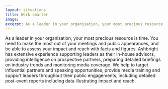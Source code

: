 ```yaml
---
layout: situations
title: Work smarter
image:
excerpt: As a leader in your organisation, your most precious resource is time. Ashbright can make your critical meetings and public appearances more effective through intelligence, monitoring, training and reporting.
---
```


As a leader in your organisation, your most precious resource is time. You need to make the most out of your meetings and public appearances, and be able to assess your impact and reach with facts and figures. Ashbright has extensive experience supporting leaders as their in-house advisors, providing intelligence on prospective partners, preparing detailed briefings on industry trends and monitoring media coverage. We help to target influential partners and speaking opportunities, provide media training and support leaders throughout their public engagements, including detailed post-event reports including data illustrating impact and reach.
